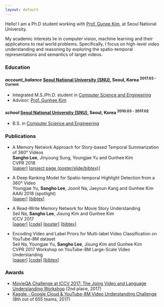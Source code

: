 ```yaml
---
layout: default
---
```


Hello!
I am a Ph.D student working with [Prof. Gunee Kim](http://vision.snu.ac.kr/~gunhee/), at Seoul National University.

My academic interests lie in computer vision, machine learning and their applications to real world problems.
Specifically, I focus on high-level video understanding and reasoning by exploring the spatio-temporal representations and semantics of target videos.

### Education


<h4 class="education">
  <i class="material-icons md-18">account_balance</i>
  <a href="http://en.snu.ac.kr/">Seoul National University (SNU)</a>, Seoul, Korea
  <sup>2017.03 - Current</sup>
</h4>

- Integrated M.S./Ph.D. student in [Computer Science and Engineering]
- Advisor: [Prof. Gunhee Kim](http://vision.snu.ac.kr/~gunhee/)

<h4 class="education">
  <i class="material-icons md-18">school</i>
  <a href="http://en.snu.ac.kr/">Seoul National University (SNU)</a>, Seoul, Korea
  <sup>2010.03 - 2017.02</sup>
</h4>

- B.S. in [Computer Science and Engineering]

[Computer Science and Engineering]: https://cse.snu.ac.kr/en


### Publications

- A Memory Network Approach for Story-based Temporal Summarization of 360&deg; Videos <br/>
**Sangho Lee**, Jinyoung Sung, Youngjae Yu and Gunhee Kim <br/>
CVPR 2018 <br/>
<a class="code" href="https://arxiv.org/abs/1805.02838">[paper]</a>
<a class="code" href="http://vision.snu.ac.kr/projects/pfmn/">[project page (poster/slide/bibtex)]</a>

- A Deep Ranking Model for Spatio-temporal Highlight Detection from a 360&deg; Video <br/>
Youngjae Yu, **Sangho Lee**, Joonil Na, Jaeyoun Kang and Gunhee Kim <br/>
AAAI 2018 (spotlight) <br/>
<a class="code" href="https://aaai.org/ocs/index.php/AAAI/AAAI18/paper/view/17213"> [paper]</a>
<a class="code" href="assets/bibtex/aaai18_cvs.txt">[bibtex]</a>

- A Read-Write Memory Network for Movie Story Understanding <br/>
Seil Na, **Sangho Lee**, Jisung Kim and Gunhee Kim <br/>
ICCV 2017 <br/>
<a class="code" href="https://arxiv.org/abs/1709.09345">[paper]</a>
<a class="code" href="https://github.com/seilna/RWMN">[code]</a>
<a class="code" href="https://seilna.github.io/posters/iccv17_movieqa_poster.pdf">[poster]</a>
<a class="code" href="assets/bibtex/iccv17_movieqa.txt">[bibtex]</a>

- Encoding Video and Label Priors for Multi-label Video Classification on YouTube-8M dataset <br/>
Seil Na, Youngjae Yu, **Sangho Lee**, Jisung Kim and Gunhee Kim <br/>
CVPR 2017 Workshop on YouTube-8M Large-Scale Video Understanding <br/>
<a class="code" href="https://arxiv.org/abs/1706.07960">[paper]</a>
<a class="code" href="https://github.com/seilna/youtube8m">[code]</a>
<a class="code" href="assets/bibtex/cvpr_workshop_2017_video.txt">[bibtex]</a>


### Awards

- [MovieQA Challenge at ICCV 2017: The Joing Video and Language Understanding Workshop](http://movieqa.cs.toronto.edu/workshops/iccv2017/) (2nd place, 2017)
- [Kaggle - Google Cloud & YouTube-8M Video Understanding Challenge](https://www.kaggle.com/c/youtube8m/leaderboard) (8th out of 655 teams, 2017)
